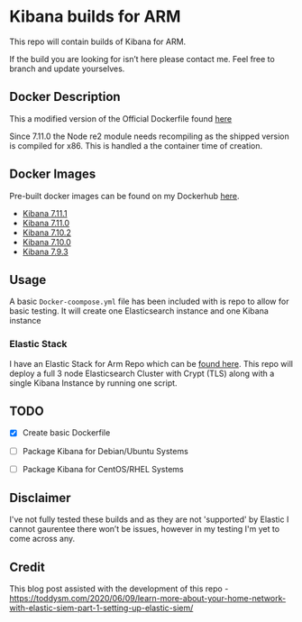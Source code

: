 # Kibana builds for ARM
This repo will contain builds of Kibana for ARM. 

If the build you are looking for isn’t here please contact me.
Feel free to branch and update yourselves. 

## Docker Description
This a modified version of the Official Dockerfile found [here](https://github.com/elastic/dockerfiles/blob/7.9/kibana/Dockerfile)

Since 7.11.0 the Node re2 module needs recompiling as the shipped version is compiled for x86. This is handled a the container time of creation.

## Docker Images
Pre-built docker images can be found on my Dockerhub [here](https://hub.docker.com/r/jamesgarside/kibana/).

- [Kibana 7.11.1](https://hub.docker.com/r/jamesgarside/kibana/tags)
- [Kibana 7.11.0](https://hub.docker.com/r/jamesgarside/kibana/tags)
- [Kibana 7.10.2](https://hub.docker.com/r/jamesgarside/kibana/tags)
- [Kibana 7.10.0](https://hub.docker.com/r/jamesgarside/kibana/tags)
- [Kibana 7.9.3](https://hub.docker.com/r/jamesgarside/kibana/tags)

## Usage
A basic `Docker-coompose.yml` file has been included with is repo to allow for basic testing. It will create one Elasticsearch instance and one Kibana instance

### Elastic Stack
I have an Elastic Stack for Arm Repo which can be [found here](https://github.com/jamesgarside/elastic-stack-arm).
This repo will deploy a full 3 node Elasticsearch Cluster with Crypt (TLS) along with a single Kibana Instance by running one script. 

## TODO
- [x] Create basic Dockerfile
- [ ] Package Kibana for Debian/Ubuntu Systems
- [ ] Package Kibana for CentOS/RHEL Systems


## Disclaimer
I've not fully tested these builds and as they are not 'supported' by Elastic I cannot gaurentee there won’t be issues, however in my testing I'm yet to come across any. 

## Credit
This blog post assisted with the development of this repo - https://toddysm.com/2020/06/09/learn-more-about-your-home-network-with-elastic-siem-part-1-setting-up-elastic-siem/
